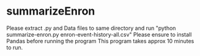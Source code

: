 # summarizeEnron
Please extract .py and Data files to same directory and run "python summarize-enron.py enron-event-history-all.csv"
Please ensure to install Pandas before running the program
This program takes approx 10 minutes to run.

